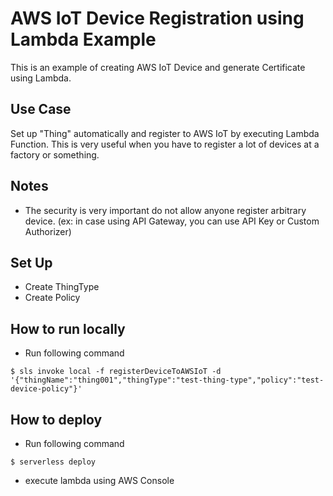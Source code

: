 # AWS IoT Device Registration using Lambda Example

This is an example of creating AWS IoT Device and generate Certificate using Lambda.

## Use Case
Set up "Thing" automatically and register to AWS IoT by executing Lambda Function. This is very useful when you have to register a lot of devices at a factory or something.

## Notes
- The security is very important do not allow anyone register arbitrary device. (ex: in case using API Gateway, you can use API Key or Custom Authorizer)

## Set Up
- Create ThingType
- Create Policy

## How to run locally
- Run following command
```
$ sls invoke local -f registerDeviceToAWSIoT -d '{"thingName":"thing001","thingType":"test-thing-type","policy":"test-device-policy"}'
```

## How to deploy
- Run following command
```
$ serverless deploy
```
- execute lambda using AWS Console

